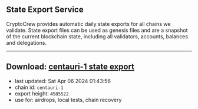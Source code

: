## State Export Service
CryptoCrew provides automatic daily state exports for all chains we validate. State export files can be used as genesis files and are a snapshot of the current blockchain state, including all validators, accounts, balances and delegations.

---
**Download: [centauri-1 state export](https://dl-eu2.ccvalidators.com/SERVICE/composable/centauri-1_export_4585522.json)**
---

- last updated: Sat Apr 06 2024 01:43:56
- chain id: `centauri-1`
- export height: `4585522`
- use for: airdrops, local tests, chain recovery
